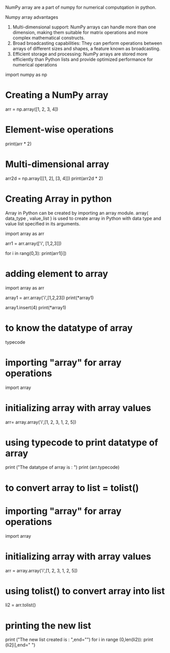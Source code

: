NumPy array are a part of numpy for numerical computqation in python.

Numpy array advantages 

1) Multi-dimensional support: NumPy arrays can handle more than one dimension, making them suitable for matrix operations and more complex mathematical constructs.
2) Broad broadcasting capabilities: They can perform operations between arrays of different sizes and shapes, a feature known as broadcasting.
3) Efficient storage and processing: NumPy arrays are stored more efficiently than Python lists and provide optimized performance for numerical operations

import numpy as np

# Creating a NumPy array
arr = np.array([1, 2, 3, 4])

# Element-wise operations
print(arr * 2)  

# Multi-dimensional array
arr2d = np.array([[1, 2], [3, 4]])
print(arr2d * 2)



# Creating Array in python 

Array in Python can be created by importing an array module. array( data_type , value_list ) is used to create array in Python with data type and value list specified in its arguments.


import array as arr

arr1 = arr.array(['i', [1,2,3]])

for i in rang(0,3):
    print(arr1[i])


# adding element to array 

import array as arr

array1 = arr.array('i',[1,2,23])
print(*array1)

array1.insert(4)
print(*array1)


# to know the datatype of array 

typecode

# importing "array" for array operations
import array
	
# initializing array with array values
arr= array.array('i',[1, 2, 3, 1, 2, 5]) 

# using typecode to print datatype of array
print ("The datatype of array is : ")
print (arr.typecode)


# to convert array to list = tolist()

# importing "array" for array operations
import array
	
# initializing array with array values
arr = array.array('i',[1, 2, 3, 1, 2, 5]) 

# using tolist() to convert array into list
li2 = arr.tolist()

# printing the new list
print ("The new list created is : ",end="")
for i in range (0,len(li2)):
	print (li2[i],end=" ")
